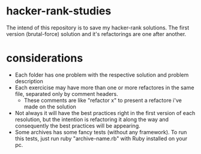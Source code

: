 # hacker-rank-studies
The intend of this repository is to save my hacker-rank solutions.
The first version (brutal-force) solution and it's refactorings are one after another.

# considerations
- Each folder has one problem with the respective solution and problem description
- Each exercicise may have more than one or more refactores in the same file, separated only by comment headers.
  - These comments are like "refactor x" to present a refactore i've made on the solution
- Not always it will have the best practices right in the first version of each resolution, but the intention is
refactoring it along the way and consequently the best practices will be appearing.
- Some archives has some fancy tests (without any framework). To run this tests, just run ruby "archive-name.rb"
with Ruby installed on your pc.
